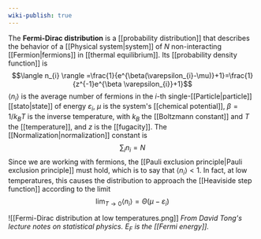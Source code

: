```yaml
---
wiki-publish: true
---
```

The **Fermi-Dirac distribution** is a [[probability distribution]] that describes the behavior of a [[Physical system|system]] of $N$ non-interacting [[Fermion|fermions]] in [[thermal equilibrium]]. Its [[probability density function]] is
$$\langle n_{i} \rangle =\frac{1}{e^{\beta(\varepsilon_{i}-\mu)}+1}=\frac{1}{z^{-1}e^{\beta \varepsilon_{i}}+1}$$
$\langle n_{i} \rangle$ is the average number of fermions in the $i$-th single-[[Particle|particle]] [[stato|state]] of energy $\varepsilon_{i}$, $\mu$ is the system's [[chemical potential]], $\beta=1/k_{B}T$ is the inverse temperature, with $k_{B}$ the [[Boltzmann constant]] and $T$ the [[temperature]], and $z$ is the [[fugacity]]. The [[Normalization|normalization]] constant is
$$\sum_{i}n_{i}=N$$
Since we are working with fermions, the [[Pauli exclusion principle|Pauli exclusion principle]] must hold, which is to say that $\langle n_{i} \rangle< 1$. In fact, at low temperatures, this causes the distribution to approach the [[Heaviside step function]] according to the limit
$$\lim_{ T \to 0 } \langle n_{i} \rangle=\Theta(\mu-\varepsilon_{i})$$

![[Fermi-Dirac distribution at low temperatures.png]]
*From David Tong's lecture notes on statistical physics. $E_{F}$ is the [[Fermi energy]].*
